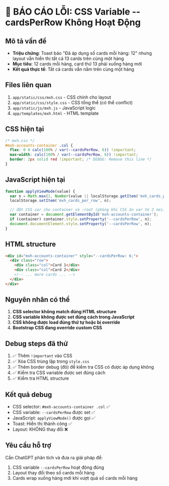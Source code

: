 # 🐛 BÁO CÁO LỖI: CSS Variable --cardsPerRow Không Hoạt Động

## **Mô tả vấn đề**
- **Triệu chứng**: Toast báo "Đã áp dụng số cards mỗi hàng: 12" nhưng layout vẫn hiển thị tất cả 13 cards trên cùng một hàng
- **Mục tiêu**: 12 cards mỗi hàng, card thứ 13 phải xuống hàng mới
- **Kết quả thực tế**: Tất cả cards vẫn nằm trên cùng một hàng

## **Files liên quan**
1. `app/static/css/mxh.css` - CSS chính cho layout
2. `app/static/css/style.css` - CSS tổng thể (có thể conflict)
3. `app/static/js/mxh.js` - JavaScript logic
4. `app/templates/mxh.html` - HTML template

## **CSS hiện tại**
```css
/* mxh.css */
#mxh-accounts-container .col {
  flex: 0 0 calc(100% / var(--cardsPerRow, 6)) !important;
  max-width: calc(100% / var(--cardsPerRow, 6)) !important;
  border: 2px solid red !important; /* DEBUG: Remove this line */
}
```

## **JavaScript hiện tại**
```javascript
function applyViewMode(value) {
  var n = Math.max(1, Number(value || localStorage.getItem('mxh_cards_per_row') || 6));
  localStorage.setItem('mxh_cards_per_row', n);

  // đặt CSS var cho container và :root (phòng khi CSS ăn var từ 2 nơi)
  var container = document.getElementById('mxh-accounts-container');
  if (container) container.style.setProperty('--cardsPerRow', n);
  document.documentElement.style.setProperty('--cardsPerRow', n);
}
```

## **HTML structure**
```html
<div id="mxh-accounts-container" style="--cardsPerRow: 6;">
  <div class="row">
    <div class="col">Card 1</div>
    <div class="col">Card 2</div>
    <!-- ... more cards ... -->
  </div>
</div>
```

## **Nguyên nhân có thể**
1. **CSS selector không match đúng HTML structure**
2. **CSS variable không được set đúng cách trong JavaScript**
3. **CSS không được load đúng thứ tự hoặc bị override**
4. **Bootstrap CSS đang override custom CSS**

## **Debug steps đã thử**
1. ✅ Thêm `!important` vào CSS
2. ✅ Xóa CSS trùng lặp trong `style.css`
3. ✅ Thêm border debug (đỏ) để kiểm tra CSS có được áp dụng không
4. ✅ Kiểm tra CSS variable được set đúng cách
5. ✅ Kiểm tra HTML structure

## **Kết quả debug**
- CSS selector: `#mxh-accounts-container .col` ✅
- CSS variable: `--cardsPerRow` được set ✅
- JavaScript: `applyViewMode()` được gọi ✅
- Toast: Hiển thị thành công ✅
- Layout: KHÔNG thay đổi ❌

## **Yêu cầu hỗ trợ**
Cần ChatGPT phân tích và đưa ra giải pháp để:
1. CSS variable `--cardsPerRow` hoạt động đúng
2. Layout thay đổi theo số cards mỗi hàng
3. Cards wrap xuống hàng mới khi vượt quá số cards mỗi hàng
